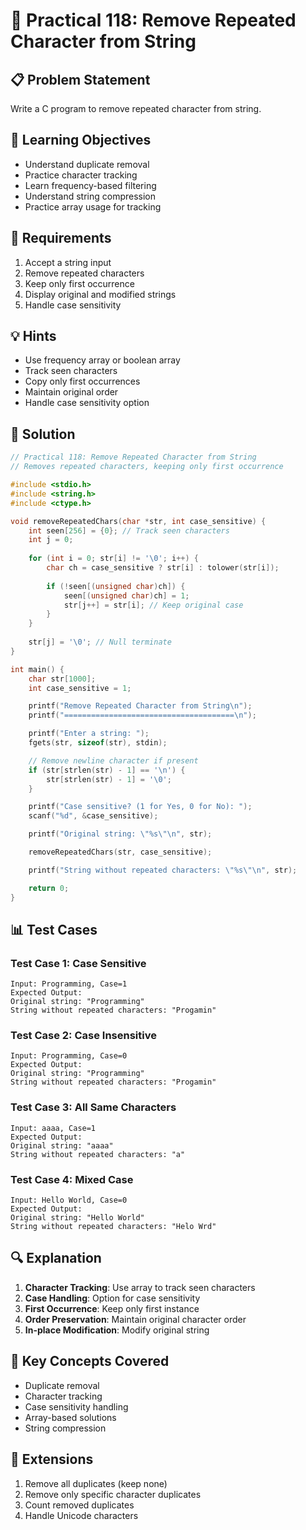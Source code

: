 # 🎯 Practical 118: Remove Repeated Character from String

## 📋 Problem Statement

Write a C program to remove repeated character from string.

## 🎯 Learning Objectives

- Understand duplicate removal
- Practice character tracking
- Learn frequency-based filtering
- Understand string compression
- Practice array usage for tracking

## 📝 Requirements

1. Accept a string input
2. Remove repeated characters
3. Keep only first occurrence
4. Display original and modified strings
5. Handle case sensitivity

## 💡 Hints

- Use frequency array or boolean array
- Track seen characters
- Copy only first occurrences
- Maintain original order
- Handle case sensitivity option

## 🔧 Solution

```c
// Practical 118: Remove Repeated Character from String
// Removes repeated characters, keeping only first occurrence

#include <stdio.h>
#include <string.h>
#include <ctype.h>

void removeRepeatedChars(char *str, int case_sensitive) {
    int seen[256] = {0}; // Track seen characters
    int j = 0;
    
    for (int i = 0; str[i] != '\0'; i++) {
        char ch = case_sensitive ? str[i] : tolower(str[i]);
        
        if (!seen[(unsigned char)ch]) {
            seen[(unsigned char)ch] = 1;
            str[j++] = str[i]; // Keep original case
        }
    }
    
    str[j] = '\0'; // Null terminate
}

int main() {
    char str[1000];
    int case_sensitive = 1;

    printf("Remove Repeated Character from String\n");
    printf("======================================\n");

    printf("Enter a string: ");
    fgets(str, sizeof(str), stdin);

    // Remove newline character if present
    if (str[strlen(str) - 1] == '\n') {
        str[strlen(str) - 1] = '\0';
    }

    printf("Case sensitive? (1 for Yes, 0 for No): ");
    scanf("%d", &case_sensitive);

    printf("Original string: \"%s\"\n", str);

    removeRepeatedChars(str, case_sensitive);

    printf("String without repeated characters: \"%s\"\n", str);

    return 0;
}
```

## 📊 Test Cases

### Test Case 1: Case Sensitive
```
Input: Programming, Case=1
Expected Output:
Original string: "Programming"
String without repeated characters: "Progamin"
```

### Test Case 2: Case Insensitive
```
Input: Programming, Case=0
Expected Output:
Original string: "Programming"
String without repeated characters: "Progamin"
```

### Test Case 3: All Same Characters
```
Input: aaaa, Case=1
Expected Output:
Original string: "aaaa"
String without repeated characters: "a"
```

### Test Case 4: Mixed Case
```
Input: Hello World, Case=0
Expected Output:
Original string: "Hello World"
String without repeated characters: "Helo Wrd"
```

## 🔍 Explanation

1. **Character Tracking**: Use array to track seen characters
2. **Case Handling**: Option for case sensitivity
3. **First Occurrence**: Keep only first instance
4. **Order Preservation**: Maintain original character order
5. **In-place Modification**: Modify original string

## 🎯 Key Concepts Covered

- Duplicate removal
- Character tracking
- Case sensitivity handling
- Array-based solutions
- String compression

## 🚀 Extensions

1. Remove all duplicates (keep none)
2. Remove only specific character duplicates
3. Count removed duplicates
4. Handle Unicode characters
